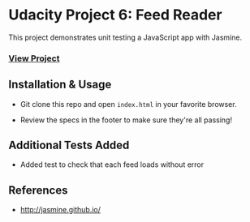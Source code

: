 # Udacity Project 6: Feed Reader

This project demonstrates unit testing a JavaScript app with Jasmine.

### [View Project](http://nerdstep.github.io/frontend-nanodegree-feedreader/)

## Installation & Usage

- Git clone this repo and open `index.html` in your favorite browser.

- Review the specs in the footer to make sure they're all passing!

## Additional Tests Added

- Added test to check that each feed loads without error

## References

- http://jasmine.github.io/